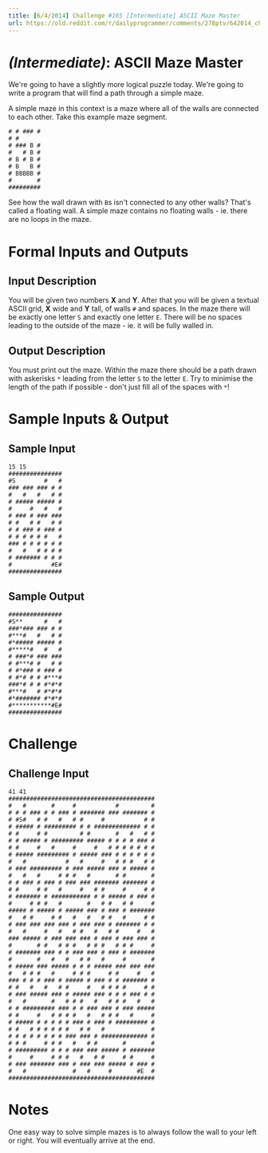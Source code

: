 ```yaml
---
title: [6/4/2014] Challenge #165 [Intermediate] ASCII Maze Master
url: https://old.reddit.com/r/dailyprogrammer/comments/278ptv/642014_challenge_165_intermediate_ascii_maze/
---
```


# [](#IntermediateIcon) _(Intermediate)_: ASCII Maze Master

We're going to have a slightly more logical puzzle today. We're going to write a program that will find a path through a simple maze.

A simple maze in this context is a maze where all of the walls are connected to each other. Take this example maze segment.

    # # ### #
    # #      
    # ### B #
    #   # B #
    # B # B #
    # B   B #
    # BBBBB #
    #       #
    #########

See how the wall drawn with `B`s isn't connected to any other walls? That's called a floating wall. A simple maze contains no floating walls - ie. there are no loops in the maze.

# Formal Inputs and Outputs

## Input Description

You will be given two numbers **X** and **Y**. After that you will be given a textual ASCII grid, **X** wide and **Y** tall, of walls `#` and spaces. In the maze there will be exactly one letter `S` and exactly one letter `E`. There will be no spaces leading to the outside of the maze - ie. it will be fully walled in.

## Output Description

You must print out the maze. Within the maze there should be a path drawn with askerisks `*` leading from the letter `S` to the letter `E`. Try to minimise the length of the path if possible - don't just fill all of the spaces with `*`!

# Sample Inputs & Output

## Sample Input

    15 15
    ###############
    #S        #   #
    ### ### ### # #
    #   #   #   # #
    # ##### ##### #
    #     #   #   #
    # ### # ### ###
    # #   # #   # #
    # # ### # ### #
    # # # # # #   #
    ### # # # # # #
    #   #   # # # #
    # ####### # # #
    #           #E#
    ###############

## Sample Output

    ###############
    #S**      #   #
    ###*### ### # #
    #***#   #   # #
    #*##### ##### #
    #*****#   #   #
    # ###*# ### ###
    # #***# #   # #
    # #*### # ### #
    # #*# # # #***#
    ###*# # # #*#*#
    #***#   # #*#*#
    #*####### #*#*#
    #***********#E#
    ###############

# Challenge

## Challenge Input

    41 41
    #########################################
    #   #       #     #           #         #
    # # # ### # # ### # ####### ### ####### #
    # #S#   # #   #   # #     #           # #
    # ##### # ######### # # ############# # #
    # #     # #         # #       #   #   # #
    # # ##### # ######### ##### # # # # ### #
    # #     #   #     #     #   # # # # # # #
    # ##### ######### # ##### ### # # # # # #
    #   #           #   #     #   # # #   # #
    # ### ######### # ### ##### ### # ##### #
    #   #   #     # # #   #       # #       #
    # # ### # ### # ### ### ####### ####### #
    # #     # #   #     #   # #     #     # #
    # ####### # ########### # # ##### # ### #
    #     # # #   #       #   # #   # #     #
    ##### # ##### # ##### ### # ### # #######
    #   # #     # #   #   #   # #   #     # #
    # ### ### ### ### # ### ### # ####### # #
    #   #     #   #   # #   #   # #     #   #
    ### ##### # ### ### ### # ### # ### ### #
    #       # #   # # #   # # #   # # #     #
    # ####### ### # # ### ### # ### # #######
    #       #   #   #   # #   #     #       #
    # ##### ### ##### # # # ##### ### ### ###
    #   # # #   #     # # #     # #     #   #
    ### # # # ### # ##### # ### # # ####### #
    # #   #   #   # #     #   # # # #     # #
    # ### ##### ### # ##### ### # # # ### # #
    #   #       #   # # #   #   # # #   #   #
    # # ######### ### # # ### ### # ### #####
    # #     #   # # # #   #   # # #   #     #
    # ##### # # # # # ### # ### # ######### #
    # #   # # # # # #   # #   #             #
    # # # # # # # # ### ### # ############# #
    # # #     # # #   #   # #       #       #
    # ######### # # # ### ### ##### # #######
    #     #     # # #   #   # #     # #     #
    # ### ####### ### # ### ### ##### # ### #
    #   #             #   #     #       #E  #
    #########################################

# Notes

One easy way to solve simple mazes is to always follow the wall to your left or right. You will eventually arrive at the end.